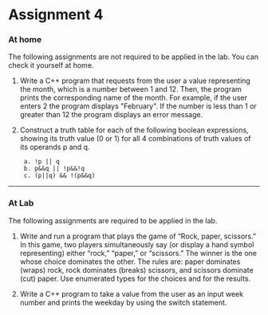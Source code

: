 # Assignment 4

### At home
The following assignments are not required to be applied in the lab. You can check it yourself at home.

1. Write a C++ program that requests from the user a value representing the month, which is a number between 1 and 12. Then, the program prints the corresponding name of the month. For example, if the user enters 2 the program displays "February". If the number is less than 1 or greater than 12 the program displays an error message.

1. Construct a truth table for each of the following boolean expressions, showing its truth value (0 or 1) for all 4 combinations of truth values of its operands p and q.

        a. !p || q
        b. p&&q || !p&&!q
        c. (p||q) && !(p&&q)

---

### At Lab
The following assignments are required to be applied in the lab.

1. Write and run a program that plays the game of “Rock, paper, scissors.” In this game, two players simultaneously say (or display a hand symbol representing) either “rock,” “paper,” or “scissors.” The winner is the one whose choice dominates the other. The rules are: paper dominates (wraps) rock, rock dominates (breaks) scissors, and scissors dominate (cut) paper. Use enumerated types for the choices and for the results.

1. Write a C++ program to take a value from the user as an input week number and prints the weekday by using the switch statement.
